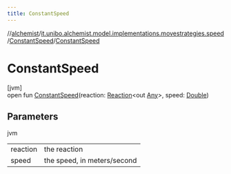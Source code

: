 ```yaml
---
title: ConstantSpeed
---
```

//[alchemist](../../../index.html)/[it.unibo.alchemist.model.implementations.movestrategies.speed](../index.html)/[ConstantSpeed](index.html)/[ConstantSpeed](-constant-speed.html)



# ConstantSpeed



[jvm]\
open fun [ConstantSpeed](-constant-speed.html)(reaction: [Reaction](../../it.unibo.alchemist.model.interfaces/-reaction/index.html)<out [Any](https://kotlinlang.org/api/latest/jvm/stdlib/kotlin/-any/index.html)>, speed: [Double](https://kotlinlang.org/api/latest/jvm/stdlib/kotlin/-double/index.html))



## Parameters


jvm

| | |
|---|---|
| reaction | the reaction |
| speed | the speed, in meters/second |




